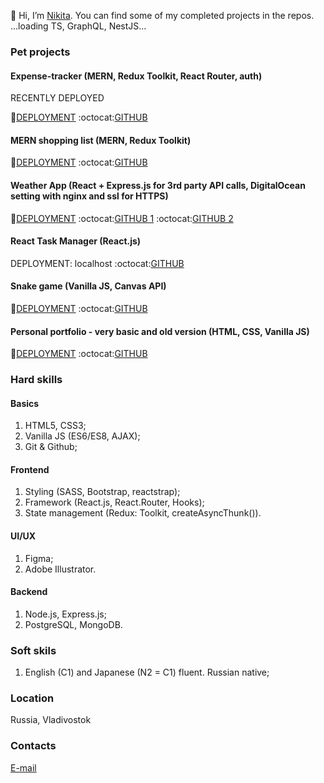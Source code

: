 👋 Hi, I’m [Nikita](https://github.com/thatkit). You can find some of my completed projects in the repos.
...loading TS, GraphQL, NestJS...


### Pet projects
#### Expense-tracker (**MERN**, **Redux Toolkit**, **React Router**, **auth**)

RECENTLY DEPLOYED

:rocket:[DEPLOYMENT](https://xpense-tracker-1.herokuapp.com/) :octocat:[GITHUB](https://github.com/thatkit/xpense-tracker)

#### MERN shopping list (**MERN**, **Redux Toolkit**)

:rocket:[DEPLOYMENT](https://fast-chamber-32404.herokuapp.com/) :octocat:[GITHUB](https://github.com/thatkit/mern-shopping-list)

#### Weather App (**React** + **Express.js** for 3rd party API calls, **DigitalOcean setting with nginx and ssl for HTTPS**)

:rocket:[DEPLOYMENT](https://www.weather-for-coordinates.xyz/) :octocat:[GITHUB 1](https://github.com/thatkit/weather-app-1) :octocat:[GITHUB 2](https://github.com/thatkit/weather-app-1-prod)

#### React Task Manager (**React.js**)

DEPLOYMENT: localhost
:octocat:[GITHUB](https://github.com/thatkit/task-manager-1)

#### Snake game (**Vanilla JS**, **Canvas API**)

:rocket:[DEPLOYMENT](https://thatkit.github.io/snake-game/) :octocat:[GITHUB](https://github.com/thatkit/snake-game)

#### Personal portfolio - very basic and old version (**HTML, CSS, Vanilla JS**)

:rocket:[DEPLOYMENT](https://thatkit.github.io/home/) :octocat:[GITHUB](https://github.com/thatkit/home)

### Hard skills

#### Basics
1. HTML5, CSS3;
2. Vanilla JS (ES6/ES8, AJAX);
3. Git & Github;

#### Frontend
1. Styling (SASS, Bootstrap, reactstrap);
2. Framework (React.js, React.Router, Hooks);
3. State management (Redux: Toolkit, createAsyncThunk()).

#### UI/UX
1. Figma;
2. Adobe Illustrator.

#### Backend
1. Node.js, Express.js;
2. PostgreSQL, MongoDB.

### Soft skils
1. English (C1) and Japanese (N2 = C1) fluent. Russian native;

### Location
Russia, Vladivostok

### Contacts
[E-mail](mailto:emper137137@gmail.com?subject=[GitHub]%20Hello%20Nikita)
